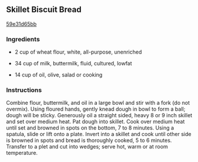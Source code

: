 ## Skillet Biscuit Bread

[59e31d65bb](http://www.food.com/recipe/skillet-biscuit-bread-407341)

### Ingredients

 - 2 cup of wheat flour, white, all-purpose, unenriched

 - 34 cup of milk, buttermilk, fluid, cultured, lowfat

 - 14 cup of oil, olive, salad or cooking

### Instructions

Combine flour, buttermilk, and oil in a large bowl and stir with a fork (do not overmix). Using floured hands, gently knead dough in bowl to form a ball; dough will be sticky. Generously oil a straight sided, heavy 8 or 9 inch skillet and set over medium heat. Pat dough into skillet. Cook over medium heat until set and browned in spots on the bottom, 7 to 8 minutes. Using a spatula, slide or lift onto a plate. Invert into a skillet and cook until other side is browned in spots and bread is thoroughly cooked, 5 to 6 minutes. Transfer to a plet and cut into wedges; serve hot, warm or at room temperature.